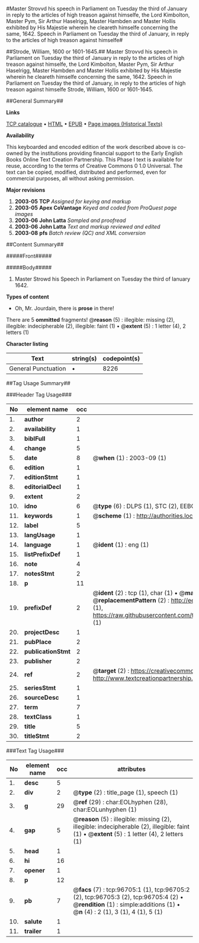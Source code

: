 #Master Strovvd his speech in Parliament on Tuesday the third of January in reply to the articles of high treason against himselfe, the Lord Kimbolton, Master Pym, Sir Arthur Haselrigg, Master Hambden and Master Hollis exhibited by His Majestie wherein he cleareth himselfe concerning the same, 1642. Speech in Parliament on Tuesday the third of January, in reply to the articles of high treason against himselfe#

##Strode, William, 1600 or 1601-1645.##
Master Strovvd his speech in Parliament on Tuesday the third of January in reply to the articles of high treason against himselfe, the Lord Kimbolton, Master Pym, Sir Arthur Haselrigg, Master Hambden and Master Hollis exhibited by His Majestie wherein he cleareth himselfe concerning the same, 1642.
Speech in Parliament on Tuesday the third of January, in reply to the articles of high treason against himselfe
Strode, William, 1600 or 1601-1645.

##General Summary##

**Links**

[TCP catalogue](http://www.ota.ox.ac.uk/tcp/)  • 
[HTML](http://tei.it.ox.ac.uk/tcp/Texts-HTML/free/A61/A61836.html)  • 
[EPUB](http://tei.it.ox.ac.uk/tcp/Texts-EPUB/free/A61/A61836.epub) • 
[Page images (Historical Texts)](https://data.historicaltexts.jisc.ac.uk/view?pubId=eebo-13027841e&pageId=eebo-13027841e-96705-1)

**Availability**

This keyboarded and encoded edition of the
	       work described above is co-owned by the institutions
	       providing financial support to the Early English Books
	       Online Text Creation Partnership. This Phase I text is
	       available for reuse, according to the terms of Creative
	       Commons 0 1.0 Universal. The text can be copied,
	       modified, distributed and performed, even for
	       commercial purposes, all without asking permission.

**Major revisions**

1. __2003-05__ __TCP__ *Assigned for keying and markup*
1. __2003-05__ __Apex CoVantage__ *Keyed and coded from ProQuest page images*
1. __2003-06__ __John Latta__ *Sampled and proofread*
1. __2003-06__ __John Latta__ *Text and markup reviewed and edited*
1. __2003-08__ __pfs__ *Batch review (QC) and XML conversion*

##Content Summary##

#####Front#####

#####Body#####

1. Master Strowd his Speech in Parliament on Tuesday the third of Ianuary 1642.

**Types of content**

  * Oh, Mr. Jourdain, there is **prose** in there!

There are 5 **ommitted** fragments! 
 @__reason__ (5) : illegible: missing (2), illegible: indecipherable (2), illegible: faint (1)  •  @__extent__ (5) : 1 letter (4), 2 letters (1)

**Character listing**


|Text|string(s)|codepoint(s)|
|---|---|---|
|General Punctuation|•|8226|

##Tag Usage Summary##

###Header Tag Usage###

|No|element name|occ|attributes|
|---|---|---|---|
|1.|__author__|2||
|2.|__availability__|1||
|3.|__biblFull__|1||
|4.|__change__|5||
|5.|__date__|8| @__when__ (1) : 2003-09 (1)|
|6.|__edition__|1||
|7.|__editionStmt__|1||
|8.|__editorialDecl__|1||
|9.|__extent__|2||
|10.|__idno__|6| @__type__ (6) : DLPS (1), STC (2), EEBO-CITATION (1), OCLC (1), VID (1)|
|11.|__keywords__|1| @__scheme__ (1) : http://authorities.loc.gov/ (1)|
|12.|__label__|5||
|13.|__langUsage__|1||
|14.|__language__|1| @__ident__ (1) : eng (1)|
|15.|__listPrefixDef__|1||
|16.|__note__|4||
|17.|__notesStmt__|2||
|18.|__p__|11||
|19.|__prefixDef__|2| @__ident__ (2) : tcp (1), char (1)  •  @__matchPattern__ (2) : ([0-9\-]+):([0-9IVX]+) (1), (.+) (1)  •  @__replacementPattern__ (2) : http://eebo.chadwyck.com/downloadtiff?vid=$1&page=$2 (1), https://raw.githubusercontent.com/textcreationpartnership/Texts/master/tcpchars.xml#$1 (1)|
|20.|__projectDesc__|1||
|21.|__pubPlace__|2||
|22.|__publicationStmt__|2||
|23.|__publisher__|2||
|24.|__ref__|2| @__target__ (2) : https://creativecommons.org/publicdomain/zero/1.0/ (1), http://www.textcreationpartnership.org/docs/. (1)|
|25.|__seriesStmt__|1||
|26.|__sourceDesc__|1||
|27.|__term__|7||
|28.|__textClass__|1||
|29.|__title__|5||
|30.|__titleStmt__|2||


###Text Tag Usage###

|No|element name|occ|attributes|
|---|---|---|---|
|1.|__desc__|5||
|2.|__div__|2| @__type__ (2) : title_page (1), speech (1)|
|3.|__g__|29| @__ref__ (29) : char:EOLhyphen (28), char:EOLunhyphen (1)|
|4.|__gap__|5| @__reason__ (5) : illegible: missing (2), illegible: indecipherable (2), illegible: faint (1)  •  @__extent__ (5) : 1 letter (4), 2 letters (1)|
|5.|__head__|1||
|6.|__hi__|16||
|7.|__opener__|1||
|8.|__p__|12||
|9.|__pb__|7| @__facs__ (7) : tcp:96705:1 (1), tcp:96705:2 (2), tcp:96705:3 (2), tcp:96705:4 (2)  •  @__rendition__ (1) : simple:additions (1)  •  @__n__ (4) : 2 (1), 3 (1), 4 (1), 5 (1)|
|10.|__salute__|1||
|11.|__trailer__|1||
